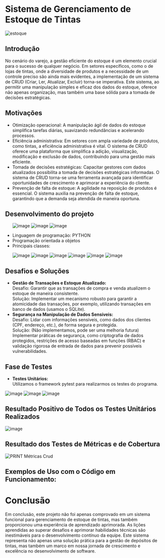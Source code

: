 <h1>Sistema de Gerenciamento de Estoque de Tintas</h1>

![estoque](https://github.com/Controle-de-estoque-Grupo-6-Trabalho-A3/APRESENTACAO/assets/143462705/5c59ac02-5c6b-4205-8731-175aff9d4e45)

<h2>Introdução</h2>

No cenário do varejo, a gestão eficiente do estoque é um elemento crucial para o sucesso de qualquer negócio. Em setores específicos, como o de lojas de tintas, onde a diversidade de produtos e a necessidade de um controle preciso são ainda mais evidentes, a implementação de um sistema de CRUD (Criar, Ler, Atualizar, Excluir) torna-se imperativa. Este sistema, ao permitir uma manipulação simples e eficaz dos dados do estoque, oferece não apenas organização, mas também uma base sólida para a tomada de decisões estratégicas.

<h2>Motivações</h2>

<ul>
  <li>Otimização operacional: A manipulação ágil de dados do estoque simplifica tarefas diárias, suavizando redundâncias e acelerando processos.</li>
  <li>Eficiência administrativa: Em setores com ampla variedade de produtos, como tintas, a eficiência administrativa é vital. O sistema de CRUD oferece uma plataforma que simplifica a adição, visualização, modificação e exclusão de dados, contribuindo para uma gestão mais eficiente.</li>
  <li>Tomada de decisões estratégicas: Capacitar gestores com dados atualizados possibilita a tomada de decisões estratégicas informadas. O sistema de CRUD torna-se uma ferramenta avançada para identificar oportunidades de crescimento e aprimorar a experiência do cliente.</li>
  <li>Prevenção de falta de estoque: A agilidade na reposição de produtos é essencial. O sistema auxilia na prevenção de falta de estoque, garantindo que a demanda seja atendida de maneira oportuna.</li>
</ul>

<h2>Desenvolvimento do projeto</h2>
<ul>
  
![image](https://github.com/Controle-de-estoque-Grupo-6-Trabalho-A3/APRESENTACAO/assets/132380444/c3c75900-25bc-4079-a334-44c898ab04a1)
![image](https://github.com/Controle-de-estoque-Grupo-6-Trabalho-A3/APRESENTACAO/assets/132380444/5654a587-0c60-441b-a2c6-81e7778359d2)
![image](https://github.com/Controle-de-estoque-Grupo-6-Trabalho-A3/APRESENTACAO/assets/132380444/7ce22f98-27da-4871-bd2a-9979449be7f1)

  <li>Linguagem de programação: PYTHON</li>
  <li>Programação orientada a objetos</li>
  <li>Principais classes:</li>
    
![image](https://github.com/Controle-de-estoque-Grupo-6-Trabalho-A3/APRESENTACAO/assets/143462705/ec7e5691-f9f7-4045-aee5-237092c886ec)
![image](https://github.com/Controle-de-estoque-Grupo-6-Trabalho-A3/APRESENTACAO/assets/143462705/461ec994-99d5-4a28-a135-375e84c5f221)
![image](https://github.com/Controle-de-estoque-Grupo-6-Trabalho-A3/APRESENTACAO/assets/143462705/2714e1fe-fcad-4357-9fe7-847a9c8fe830)
![image](https://github.com/Controle-de-estoque-Grupo-6-Trabalho-A3/APRESENTACAO/assets/143462705/92f2071c-6c85-4539-a9e8-3038272fef8b)
![image](https://github.com/Controle-de-estoque-Grupo-6-Trabalho-A3/APRESENTACAO/assets/143462705/d8f698d7-4f31-44f7-b184-73f6765dbc21)
![image](https://github.com/Controle-de-estoque-Grupo-6-Trabalho-A3/APRESENTACAO/assets/143462705/32a1768d-722f-4bf5-9ee4-b7a3023eba87)

  </ul>
</li>

<h2>Desafios e Soluções</h2>
<ul>
  <li>
    <strong>Gestão de Transações e Estoque Atualizado:</strong>
    <br>Desafio: Garantir que as transações de compra e venda atualizem o estoque de maneira consistente.
    <br>Solução: Implementar um mecanismo robusto para garantir a atomicidade das transações, por exemplo, utilizando transações em banco de dados (usamos o SQLite).
  </li>
  <li>
    <strong>Segurança na Manipulação de Dados Sensíveis:</strong>
    <br>Desafio: Lidar com informações sensíveis, como dados dos clientes (CPF, endereço, etc.), de forma segura e protegida.
    <br>Solução: (Não implementamos, pode ser uma melhoria futura) Implementar práticas de segurança, como criptografia de dados protegidos, restrições de acesso baseadas em funções (RBAC) e validação rigorosa de entrada de dados para prevenir possíveis vulnerabilidades.
  </li>
</ul>

<h2>Fase de Testes</h2>
<ul>
  <li>
    <strong>Testes Unitários:</strong>
    <br>Utilizamos o framework pytest para realizarmos os testes do programa.
  </li>
</ul>

![image](https://github.com/Controle-de-estoque-Grupo-6-Trabalho-A3/APRESENTACAO/assets/143462705/32dd81ee-1ed9-444a-8b3b-42884dd11c12)
![image](https://github.com/Controle-de-estoque-Grupo-6-Trabalho-A3/APRESENTACAO/assets/143462705/827bb0be-4ef1-4ef9-a977-5af4ddc9e179)
![image](https://github.com/Controle-de-estoque-Grupo-6-Trabalho-A3/APRESENTACAO/assets/143462705/6fbec333-dc86-4cd2-9cf2-00c898b52061)

<h2>Resultado Positivo de Todos os Testes Unitários Realizados</h2> 

![image](https://github.com/Controle-de-estoque-Grupo-6-Trabalho-A3/APRESENTACAO/assets/132380444/f966669c-3397-4cb5-be41-ef7a4a61e127)

<h2>Resultado dos Testes de Métricas e de Cobertura</h2>

![PRINT Métricas Crud](https://github.com/Controle-de-estoque-Grupo-6-Trabalho-A3/APRESENTACAO/assets/143462705/5087f64c-4333-4d5d-8913-d66ee5f39db3)

<h2>Exemplos de Uso com o Código em Funcionamento:</h2>
<!-- COLOCAR PRINT DO CÓDIGO RODANDO AQUI -->


# Conclusão
Em conclusão, este projeto não foi apenas comprovado em um sistema funcional para gerenciamento de estoque de tintas, mas também proporcionou uma experiência de aprendizado aprimorada. As lições aprendidas ao superar desafios e aprimorar habilidades técnicas são inestimáveis ​​para o desenvolvimento contínuo da equipe. Este sistema representa não apenas uma solução prática para a gestão de depósitos de tintas, mas também um marco em nossa jornada de crescimento e excelência no desenvolvimento de software.
